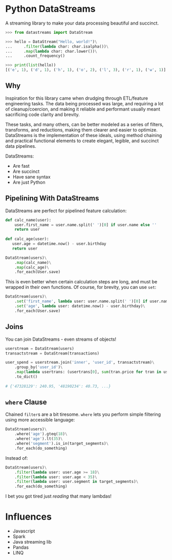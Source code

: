 # Python DataStreams

A streaming library to make your data processing beautiful and succinct.

```python
>>> from datastreams import DataStream

>>> hello = DataStream("Hello, world!")\
...     .filter(lambda char: char.isalpha())\
...     .map(lambda char: char.lower())\
...     .count_frequency()

>>> print(list(hello))
[('e', 1), ('d', 1), ('h', 1), ('o', 2), ('l', 3), ('r', 1), ('w', 1)]
```

## Why

Inspiration for this library came when drudging through ETL/feature engineering tasks.  The data being processed was large, and requiring a lot of cleanup/coercion, and making it reliable and performant usually meant sacrificing code clarity and brevity.
  
These tasks, and many others, can be better modeled as a series of filters, transforms, and reductions, making them clearer and easier to optimize.  DataStreams is the implementation of these ideals, using method chaining and practical functional elements to create elegant, legible, and succinct data pipelines.

DataStreams:

- Are fast
- Are succinct
- Have sane syntax
- Are just Python
  
  
## Pipelining With DataStreams

DataStreams are perfect for pipelined feature calculation:

```python
def calc_name(user):
    user.first_name = user.name.split(' ')[0] if user.name else ''
    return user
    
def calc_age(user):
   user.age = datetime.now() - user.birthday
   return user

DataStream(users)\
    .map(calc_name)\
    .map(calc_age)\
    .for_each(User.save)
```

This is even better when certain calculation steps are long, and must be wrapped in their own functions.  Of course, for brevity, you can use `set`:

```python
DataStream(users)\
    .set('first_name', lambda user: user.name.split(' ')[0] if user.name else '')\
    .set('age', lambda user: datetime.now() - user.birthday)\
    .for_each(User.save)
```

## Joins

You can join DataStreams - even streams of objects!

```python
userstream = DataStream(users)
transactstream = DataStream(transactions)

user_spend = userstream.join('inner', 'user_id', transactstream)\
    .group_by('user_id')\
    .map(lambda usertrans: (usertrans[0], sum(tran.price for tran in usertrans[1])))\
    .to_dict()
    
# {'47328129': 240.95, '48190234': 40.73, ...} 
```


## `where` Clause

Chained `filter`s are a bit tiresome. `where` lets you perform simple filtering using more accessible language:
  
```python
DataStream(users)\
    .where('age').gteq(18)\
    .where('age').lt(35)\
    .where('segment').is_in(target_segments)\
    .for_each(do_something)
```

Instead of:

```python
DataStream(users)\
    .filter(lambda user: user.age >= 18)\
    .filter(lambda user: user.age < 35)\
    .filter(lambda user: user.segment in target_segments)\
    .for_each(do_something)
```

I bet you got tired just _reading_ that many lambdas!

# Influences

- Javascript
- Spark
- Java streaming lib
- Pandas
- LINQ

